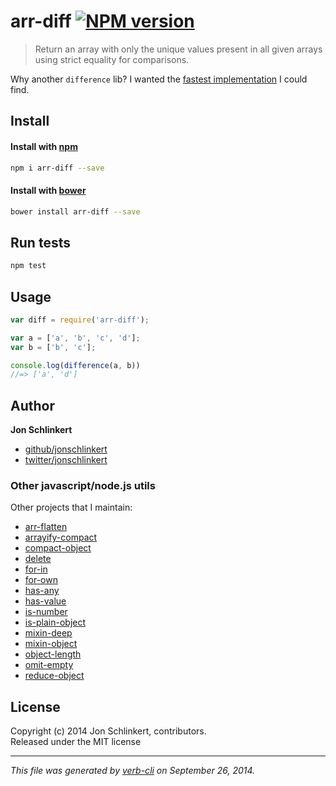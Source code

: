 # arr-diff [![NPM version](https://badge.fury.io/js/arr-diff.svg)](http://badge.fury.io/js/arr-diff)


> Return an array with only the unique values present in all given arrays using strict equality for comparisons.

Why another `difference` lib? I wanted the [fastest implementation](http://jsperf.com/array-difference-javascript) I could find.

## Install
#### Install with [npm](npmjs.org)

```bash
npm i arr-diff --save
```
#### Install with [bower](https://github.com/bower/bower)

```bash
bower install arr-diff --save
```

## Run tests

```bash
npm test
```

## Usage

```js
var diff = require('arr-diff');

var a = ['a', 'b', 'c', 'd'];
var b = ['b', 'c'];

console.log(difference(a, b))
//=> ['a', 'd']
```

## Author

**Jon Schlinkert**
 
+ [github/jonschlinkert](https://github.com/jonschlinkert)
+ [twitter/jonschlinkert](http://twitter.com/jonschlinkert) 


### Other javascript/node.js utils

Other projects that I maintain:

  - [arr-flatten](https://github.com/jonschlinkert/arr-flatten)
  - [arrayify-compact](https://github.com/jonschlinkert/arrayify-compact)
  - [compact-object](https://github.com/jonschlinkert/compact-object)
  - [delete](https://github.com/jonschlinkert/delete)
  - [for-in](https://github.com/jonschlinkert/for-in)
  - [for-own](https://github.com/jonschlinkert/for-own)
  - [has-any](https://github.com/jonschlinkert/has-any)
  - [has-value](https://github.com/jonschlinkert/has-value)
  - [is-number](https://github.com/jonschlinkert/is-number)
  - [is-plain-object](https://github.com/jonschlinkert/is-plain-object)
  - [mixin-deep](https://github.com/jonschlinkert/mixin-deep)
  - [mixin-object](https://github.com/jonschlinkert/mixin-object)
  - [object-length](https://github.com/jonschlinkert/object-length)
  - [omit-empty](https://github.com/jonschlinkert/omit-empty)
  - [reduce-object](https://github.com/jonschlinkert/reduce-object)


## License
Copyright (c) 2014 Jon Schlinkert, contributors.  
Released under the MIT license

***

_This file was generated by [verb-cli](https://github.com/assemble/verb-cli) on September 26, 2014._